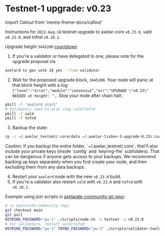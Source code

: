 # Testnet-1 upgrade: v0.23

import Callout from 'nextra-theme-docs/callout'

Instructions for `2022-Aug-18` testnet upgrade to axelar-core `v0.23.0`, vald `v0.23.0`, and tofnd `v0.10.1`.

Upgrade height `3445200` [countdown](https://testnet.mintscan.io/axelar-testnet/blocks/3445200)

1. If you're a validator or have delegated to one, please vote for the upgrade proposal via

```bash
axelard tx gov vote 18 yes --from validator
```

2. Wait for the proposed upgrade block, `3445200`. Your node will panic at that block height with a log: `{"level":"error","module":"consensus","err":"UPGRADE \"v0.23\" NEEDED at height: ",`. Stop your node after chain halt.

```bash
pkill -f 'axelard start'
# Validators need to also stop vald/tofnd
pkill -f vald
pkill -f tofnd
```

3. Backup the state:

```bash
cp -r ~/.axelar_testnet/.core/data ~/.axelar-lisbon-3-upgrade-0.23/.core/data
```

<Callout type="warning" emoji="⚠️">
  Caution: If you backup the entire folder, `~/.axelar_testnet/.core`, that'll also include your private keys (inside `config` and `keyring-file` subfolders). That can be dangerous if anyone gets access to your backups. We recommend backing up keys separately when you first create your node, and then excluding them from any data backups.
</Callout>

4. Restart your `axelard` node with the new `v0.23.0` build.
5. If you're a validator also restart `vald` with `v0.23.0` and `tofnd` with `v0.10.1`.

Example using join scripts in [axelarate-community git repo](https://github.com/axelarnetwork/axelarate-community):

```bash
# in axelarate-community repo
git checkout main
git pull
KEYRING_PASSWORD="pw-1" ./scripts/node.sh -n testnet -a v0.23.0
# For validators, restart vald/tofnd
KEYRING_PASSWORD="pw-1" TOFND_PASSWORD="pw-2" ./scripts/validator-tools-host.sh -n testnet -a v0.23.0 -q v0.10.1
```
